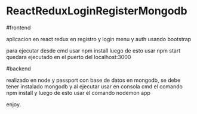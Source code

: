 # ReactReduxLoginRegisterMongodb

#frontend

aplicacion en react redux en registro y login menu y auth usando bootstrap

para ejecutar desde cmd usar npm install luego de esto usar npm start quedara ejecutado en el puerto del localhost:3000


#backend

realizado en node y passport con base de datos en mongodb, se debe tener instalado mongodb y al ejecutar usar en consola cmd el comando npm install y luego de esto usar el comando nodemon app


enjoy.
